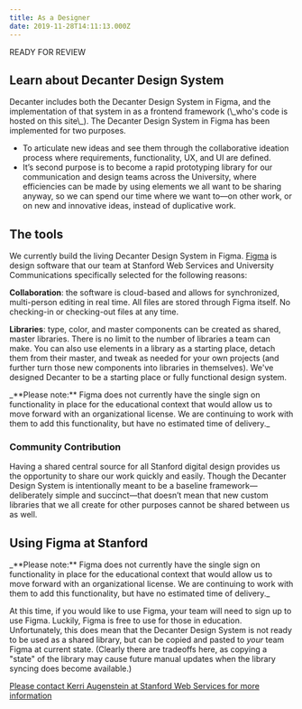 ```yaml
---
title: As a Designer
date: 2019-11-28T14:11:13.000Z
---
```

READY FOR REVIEW

## Learn about Decanter Design System

<p class="su-intro-text">Decanter includes both the Decanter Design System in Figma, and the implementation of that system in as a frontend framework (\_who's code is hosted on this site\_). The Decanter Design System in Figma has been implemented for two purposes.</p>

* To articulate new ideas and see them through the collaborative ideation process where requirements, functionality, UX, and UI are defined. 
* It’s second purpose is to become a rapid prototyping library for our communication and design teams across the University, where efficiencies can be made by using elements we all want to be sharing anyway, so we can spend our time where we want to—on other work, or on new and innovative ideas, instead of duplicative work. 

## The tools

We currently build the living Decanter Design System in Figma. [Figma](https://www.figma.com/) is design software that our team at Stanford Web Services and University Communications specifically selected for the following reasons: 

**Collaboration**: the software is cloud-based and allows for synchronized, multi-person editing in real time. All files are stored through Figma itself. No checking-in or checking-out files at any time. 

**Libraries**: type, color, and master components can be created as shared, master libraries. There is no limit to the number of libraries a team can make. You can also use elements in a library as a starting place, detach them from their master, and tweak as needed for your own projects (and further turn those new components into libraries in themselves). We've designed Decanter to be a starting place or fully functional design system.

<p class="su-alert">_**Please note:** Figma does not currently have the single sign on functionality in place for the educational context that would allow us to move forward with an organizational license. We are continuing to work with them to add this functionality, but have no estimated time of delivery._</p> 

### Community Contribution

Having a shared central source for all Stanford digital design provides us the opportunity to share our work quickly and easily. Though the Decanter Design System is intentionally meant to be a baseline framework—deliberately simple and succinct—that doesn’t mean that new custom  libraries that we all create for other purposes cannot be shared between us as well. 

## Using Figma at Stanford

<p class="su-alert">_**Please note:** Figma does not currently have the single sign on functionality in place for the educational context that would allow us to move forward with an organizational license. We are continuing to work with them to add this functionality, but have no estimated time of delivery._</p>

At this time, if you would like to use Figma, your team will need to sign up to use Figma. Luckily, Figma is free to use for those in education. Unfortunately, this does mean that the Decanter Design System is not ready to be used as a shared library, but can be copied and pasted to _your_ team Figma at current state. (Clearly there are tradeoffs here, as copying a "state" of the library may cause future manual updates when the library syncing does become available.)

[Please contact Kerri Augenstein at Stanford Web Services for more information](https://stanford.rimeto.io/search/kerri%20augenstein?tab=all)
